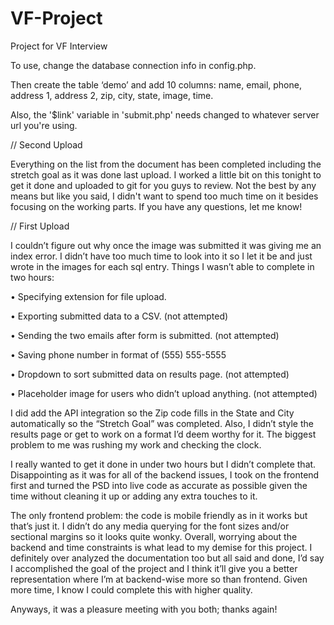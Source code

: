 ﻿# VF-Project
Project for VF Interview

To use, change the database connection info in config.php.

Then create the table ‘demo’ and add 10 columns: name, email, phone, address 1, address 2, zip, city, state, image, time.

Also, the '$link' variable in 'submit.php' needs changed to whatever server url you're using. 

// Second Upload

Everything on the list from the document has been completed including the stretch goal as it was done last upload. I worked a little bit on this tonight to get it done and uploaded to git for you guys to review. Not the best by any means but like you said, I didn't want to spend too much time on it besides focusing on the working parts. If you have any questions, let me know!

// First Upload

I couldn’t figure out why once the image was submitted it was giving me an index error. I didn’t have too much time to look into it so I let it be and just wrote in the images for each sql entry. 
Things I wasn’t able to complete in two hours:

•	Specifying extension for file upload.

•	Exporting submitted data to a CSV. (not attempted)

•	Sending the two emails after form is submitted. (not attempted)

•	Saving phone number in format of (555) 555-5555

•	Dropdown to sort submitted data on results page. (not attempted)

•	Placeholder image for users who didn’t upload anything. (not attempted)


I did add the API integration so the Zip code fills in the State and City automatically so the “Stretch Goal” was completed. Also, I didn’t style the results page or get to work on a format I’d deem worthy for it.
The biggest problem to me was rushing my work and checking the clock. 

I really wanted to get it done in under two hours but I didn’t complete that. Disappointing as it was for all of the backend issues, I took on the frontend first and turned the PSD into live code as accurate as possible given the time without cleaning it up or adding any extra touches to it.

The only frontend problem: the code is mobile friendly as in it works but that’s just it. I didn’t do any media querying for the font sizes and/or sectional margins so it looks quite wonky.
Overall, worrying about the backend and time constraints is what lead to my demise for this project. I definitely over analyzed the documentation too but all said and done, I’d say I accomplished the goal of the project and I think it’ll give you a better representation where I’m at backend-wise more so than frontend. Given more time, I know I could complete this with higher quality. 

Anyways, it was a pleasure meeting with you both; thanks again!
